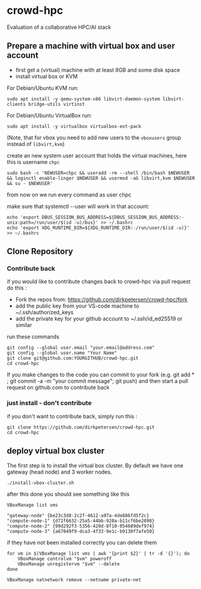 # crowd-hpc
Evaluation of a collaborative HPC/AI stack

## Prepare a machine with virtual box and user account

* first get a (virtual) machine with at least 8GB and some disk space
* install virtual box or KVM


For Debian/Ubuntu KVM run:

```
sudo apt install -y qemu-system-x86 libvirt-daemon-system libvirt-clients bridge-utils virtinst

```

For Debian/Ubuntu VirtualBox run:

```
sudo apt install -y virtualbox virtualbox-ext-pack
```
(Note, that for vbox you need to add new users to the `vboxusers` group instead of `libvirt,kvm`)

create an new system user account that holds the virtual machines, here this is username `chpc`

```
sudo bash -c 'NEWUSER=chpc && useradd -rm --shell /bin/bash $NEWUSER && loginctl enable-linger $NEWUSER && usermod -aG libvirt,kvm $NEWUSER && su - $NEWUSER'
```



from now on we run every command as user chpc

make sure that systemctl --user will work in that account:

```
echo 'export DBUS_SESSION_BUS_ADDRESS=${DBUS_SESSION_BUS_ADDRESS:-unix:path=/run/user/$(id -u)/bus}' >> ~/.bashrc
echo 'export XDG_RUNTIME_DIR=${XDG_RUNTIME_DIR:-/run/user/$(id -u)}' >> ~/.bashrc
```

## Clone Repository 

### Contribute back 

if you would like to contribute changes back to crowd-hpc via pull request do this : 

- Fork the repos from: https://github.com/dirkpetersen/crowd-hpc/fork 
- add the public key from your VS-code machine to ~/.ssh/authorized_keys
- add the private key for your github account to ~/.ssh/id_ed25519 or similar 

run these commands 

```
git config --global user.email "your.email@address.com"
git config --global user.name "Your Name"
git clone git@github.com:YOURGITHUB/crowd-hpc.git
cd crowd-hpc
```

If you make changes to the code you can commit to your fork (e.g. git add * ; git commit -a -m "your commit message";  git push) and then start a pull request on github.com to contribute back 

### just install - don't contribute 

if you don't want to contribute back, simply run this : 

```
git clone https://github.com/dirkpetersen/crowd-hpc.git
cd crowd-hpc
```

## deploy virtual box cluster 

The first step is to install the virtual box cluster. By default we have one gateway (head node) and 3 worker nodes. 

```
./install-vbox-cluster.sh
```

after this done you should see something like this

```
VBoxManage list vms

"gateway-node" {be23c3d8-2c2f-4612-a97a-4de886fd5f2c}
"compute-node-1" {d72f6632-25a5-44bb-920a-b11cf6be2898}
"compute-node-2" {99d292f3-5356-420d-8f10-054689def974}
"compute-node-3" {a67049f9-dca3-4f33-9e1c-b9130f7afe50}
```

if they have not been installed correctly you can delete them

```
for vm in $(VBoxManage list vms | awk '{print $2}' | tr -d '{}'); do
    VBoxManage controlvm "$vm" poweroff
    VBoxManage unregistervm "$vm" --delete
done

VBoxManage natnetwork remove --netname private-net
```